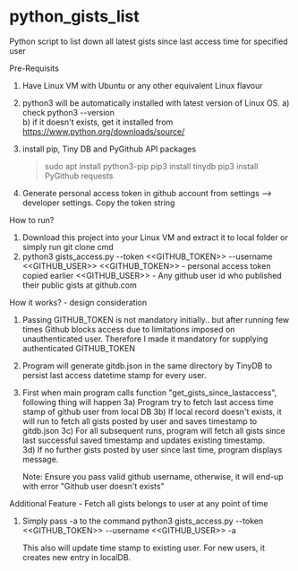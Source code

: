 # python_gists_list
Python script to list down all latest gists since last access time for specified user

Pre-Requisits
1. Have Linux VM with Ubuntu or any other equivalent Linux flavour
3. python3 will be automatically installed with latest version of Linux OS.
      a) check python3 --version  
      b) if it doesn't exists, get it installed from https://www.python.org/downloads/source/
4.  install pip, Tiny DB and PyGithub API packages
     > sudo apt install python3-pip
     > pip3 install tinydb
     > pip3 install PyGithub requests

5. Generate personal access token in github account  from settings --> developer settings.   Copy the token string


How to run?

1.  Download this project into your Linux VM and extract it to local folder or simply run git clone cmd
2.  python3 gists_access.py --token <<GITHUB_TOKEN>> --username <<GITHUB_USER>>
      <<GITHUB_TOKEN>>  - personal access token copied earlier
      <<GITHUB_USER>>   - Any github user id who published their public gists at github.com




How it works? - design consideration

1.  Passing GITHUB_TOKEN is not mandatory initially.. but after running few times Github blocks access due to limitations imposed on unauthenticated user.  Therefore I made it mandatory for supplying authenticated GITHUB_TOKEN

2.  Program will generate gitdb.json in the same directory by TinyDB to persist last access datetime stamp for every user.

3.  First when main program calls function  "get_gists_since_lastaccess", following thing will happen
    3a) Program try to fetch last access time stamp of github user from local DB
    3b) If local record doesn't exists, it will run to fetch all gists posted by user and saves timestamp to gitdb.json
    3c) For all subsequent runs, program will fetch all gists since last successful saved timestamp and updates existing timestamp.  
    3d) If no further gists posted by user since last time, program displays message.

    Note: Ensure you pass valid github username, otherwise, it will end-up with error "Github user doesn't exists"




Additional Feature - Fetch all gists belongs to user at any point of time

1.  Simply pass -a to the command
    python3 gists_access.py --token <<GITHUB_TOKEN>> --username <<GITHUB_USER>> -a

    This also will update  time stamp to existing user.  For new users, it creates new entry in localDB.
